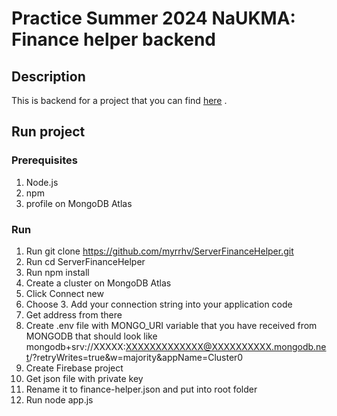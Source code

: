 # Practice Summer 2024 NaUKMA: Finance helper backend

## Description

This is backend for a project that you can find [here](https://github.com/koejdga/FinanceHelper.git) .

## Run project

### Prerequisites

1. Node.js
2. npm
3. profile on MongoDB Atlas


### Run
1. Run git clone https://github.com/myrrhv/ServerFinanceHelper.git
2. Run cd ServerFinanceHelper
3. Run npm install
4. Create a cluster on MongoDB Atlas 
5. Click Connect new
6. Choose 3. Add your connection string into your application code
7. Get address from there
8. Create .env file with MONGO_URI variable that you have received from MONGODB that should look like mongodb+srv://XXXXX:XXXXXXXXXXXXX@XXXXXXXXXX.mongodb.net/?retryWrites=true&w=majority&appName=Cluster0
9. Create Firebase project
10. Get json file with private key
11. Rename it to finance-helper.json and put into root folder
12. Run node app.js
